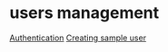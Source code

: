 # users management
[Authentication](https://kubernetes.io/docs/reference/access-authn-authz/authentication/)
[Creating sample user](https://github.com/kubernetes/dashboard/blob/master/docs/user/access-control/creating-sample-user.md)

